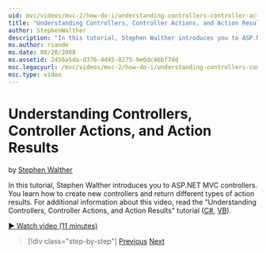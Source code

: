 ```yaml
---
uid: mvc/videos/mvc-2/how-do-i/understanding-controllers-controller-actions-and-action-results
title: "Understanding Controllers, Controller Actions, and Action Results | Microsoft Docs"
author: StephenWalther
description: "In this tutorial, Stephen Walther introduces you to ASP.NET MVC controllers. You learn how to create new controllers and return different types of action res..."
ms.author: riande
ms.date: 08/20/2008
ms.assetid: 2456a5da-d376-4d45-8275-9e0dc46bf7dd
msc.legacyurl: /mvc/videos/mvc-2/how-do-i/understanding-controllers-controller-actions-and-action-results
msc.type: video
---
```

# Understanding Controllers, Controller Actions, and Action Results

by [Stephen Walther](https://github.com/StephenWalther)

In this tutorial, Stephen Walther introduces you to ASP.NET MVC controllers. You learn how to create new controllers and return different types of action results. For additional information about this video, read the "Understanding Controllers, Controller Actions, and Action Results" tutorial ([C#](../../../overview/older-versions-1/controllers-and-routing/aspnet-mvc-controllers-overview-cs.md), [VB](../../../overview/older-versions-1/controllers-and-routing/asp-net-mvc-controller-overview-vb.md)).

[&#9654; Watch video (11 minutes)](https://channel9.msdn.com/Blogs/ASP-NET-Site-Videos/understanding-controllers-controller-actions-and-action-results)

> [!div class="step-by-step"]
> [Previous](aspnet-mvc-controller-overview.md)
> [Next](understanding-views-view-data-and-html-helpers.md)
